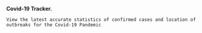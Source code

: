 **Covid-19 Tracker.**

    View the latest accurate statistics of confirmed cases and location of outbreaks for the Covid-19 Pandemic